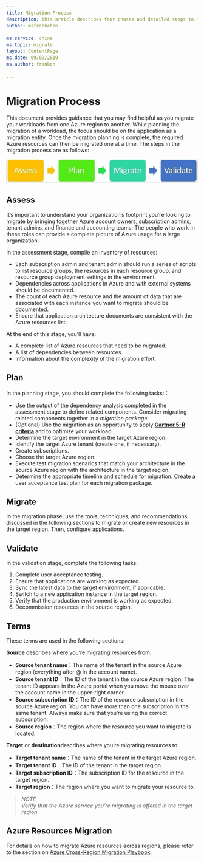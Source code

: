 ```yaml
---
title: Migration Process
description: This article describes four phases and detailed steps to migrate resources between different Azure China regions.
author: msfrankchen

ms.service: china 
ms.topic: migrate
layout: ContentPage 
ms.date: 09/09/2019
ms.author: frankch

---
```


# Migration Process

This document provides guidance that you may find helpful as you migrate your workloads from one Azure region to another.
While planning the migration of a workload, the focus should be on the application as a migration entity. Once the migration planning is complete, the required Azure resources can then be migrated one at a time.
The steps in the migration process are as follows:

![迁移过程](../migrate/media/china-migration-process/process.jpg)

## Assess

It’s important to understand your organization’s footprint you’re looking to migrate by bringing together Azure account owners, subscription admins, tenant admins, and finance and accounting teams. The people who work in these roles can provide a complete picture of Azure usage for a large organization.

In the assessment stage, compile an inventory of resources: 
*	Each subscription admin and tenant admin should run a series of scripts to list resource groups, the resources in each resource group, and resource group deployment settings in the environment.
*	Dependencies across applications in Azure and with external systems should be documented.
* The count of each Azure resource and the amount of data that are associated with each instance you want to migrate should be documented.
* Ensure that application architecture documents are consistent with the Azure resources list.

At the end of this stage, you’ll have:
* A complete list of Azure resources that need to be migrated.
* A list of dependencies between resources.
* Information about the complexity of the migration effort.
 
## Plan

In the planning stage, you should complete the following tasks:：
* Use the output of the dependency analysis completed in the assessment stage to define related components. Consider migrating related components together in a *migration package*.
* (Optional) Use the migration as an opportunity to apply [**Gartner 5-R criteria**](https://www.gartner.com/newsroom/id/1684114) and to optimize your workload. 
* Determine the target environment in the target Azure region.
* Identify the target Azure tenant (create one, if necessary).
* Create subscriptions.
* Choose the target Azure region.
* Execute test migration scenarios that match your architecture in the source Azure region with the architecture in the target region.
* Determine the appropriate timeline and schedule for migration. Create a user acceptance test plan for each migration package.

## Migrate

In the migration phase, use the tools, techniques, and recommendations discussed in the following sections to migrate or create new resources in the target region. Then, configure applications.

## Validate

In the validation stage, complete the following tasks: 
1.	Complete user acceptance testing.
2.	Ensure that applications are working as expected.
3.	Sync the latest data to the target environment, if applicable.
4.	Switch to a new application instance in the target region.
5.	Verify that the production environment is working as expected.
6.	Decommission resources in the source region. 

 
## Terms

These terms are used in the following sections:

 **Source** describes where you’re migrating resources from:
* **Source tenant name**：The name of the tenant in the source Azure region (everything after @ in the account name).
* **Source tenant ID**：The ID of the tenant in the source Azure region. The tenant ID appears in the Azure portal when you move the mouse over the account name in the upper-right corner.
* **Source subscription ID**：The ID of the resource subscription in the source Azure region. You can have more than one subscription in the same tenant. Always make sure that you’re using the correct subscription.
* **Source region**：The region where the resource you want to migrate is located.

 **Target** or **destination**describes where you’re migrating resources to:
* **Target tenant name**：The name of the tenant in the target Azure region.
* **Target tenant ID**：The ID of the tenant in the target region.
* **Target subscription ID**：The subscription ID for the resource in the target region.
* **Target region**：The region where you want to migrate your resource to.

>*NOTE*   
>*Verify that the Azure service you’re migrating is offered in the target region.*

## Azure Resources Migration

For details on how to migrate Azure resources across regions, please refer to the section on [Azure Cross-Region Migration Playbook](china-migration-guidance-overview.md).


